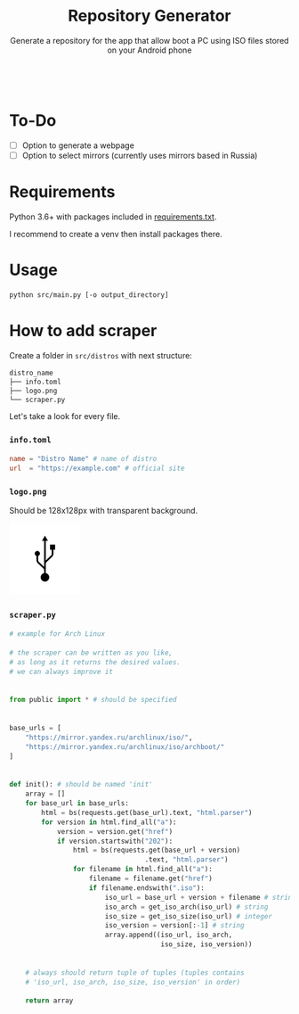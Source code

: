 <p align="center">
  <a href="https://www.drivedroid.io/">
	  <img src="https://www.drivedroid.io/images/feature.svg" width="400" alt="">
  </a>
</p>
  <h1 align="center">Repository Generator</h1>
  <p align="center">Generate a repository for the app that allow boot a PC using ISO files stored on your Android phone</p>
    <a href="https://play.google.com/store/apps/details?id=com.softwarebakery.drivedroid">
    <p align="center">
        <img src="https://upload.wikimedia.org/wikipedia/commons/7/78/Google_Play_Store_badge_EN.svg" width="150" alt="">
    </p>
  </a>
</p>

<br>

# To-Do

- [ ] Option to generate a webpage
- [ ] Option to select mirrors (currently uses mirrors based in Russia)

# Requirements

Python 3.6+ with packages included in [requirements.txt](./requirements.txt).

I recommend to create a venv then install packages there.

# Usage

```bash
python src/main.py [-o output_directory]
```

# How to add scraper

Create a folder in `src/distros` with next structure:

```
distro_name
├── info.toml
├── logo.png
└── scraper.py
```

Let's take a look for every file.

### `info.toml`

```toml
name = "Distro Name" # name of distro
url  = "https://example.com" # official site
```

### `logo.png`

Should be 128x128px with transparent background.

![](./src/misc/fallback_logo.png)

### `scraper.py`

```python
# example for Arch Linux

# the scraper can be written as you like,
# as long as it returns the desired values.
# we can always improve it


from public import * # should be specified


base_urls = [
    "https://mirror.yandex.ru/archlinux/iso/",
    "https://mirror.yandex.ru/archlinux/iso/archboot/"
]


def init(): # should be named 'init'
    array = []
    for base_url in base_urls:
        html = bs(requests.get(base_url).text, "html.parser")
        for version in html.find_all("a"):
            version = version.get("href")
            if version.startswith("202"):
                html = bs(requests.get(base_url + version)
                                  .text, "html.parser")
                for filename in html.find_all("a"):
                    filename = filename.get("href")
                    if filename.endswith(".iso"):
                        iso_url = base_url + version + filename # string
                        iso_arch = get_iso_arch(iso_url) # string
                        iso_size = get_iso_size(iso_url) # integer
                        iso_version = version[:-1] # string
                        array.append((iso_url, iso_arch,
                                      iso_size, iso_version))


    # always should return tuple of tuples (tuples contains
    # 'iso_url, iso_arch, iso_size, iso_version' in order)

    return array
```
